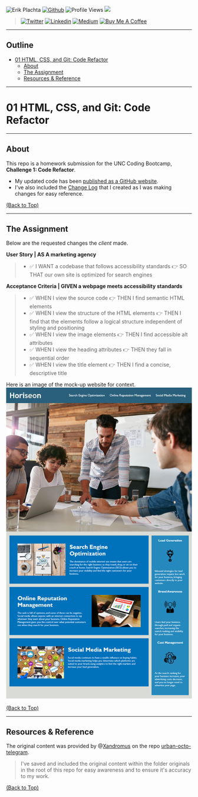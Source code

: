 <!-- HEADER START -->
![Erik Plachta](https://s.gravatar.com/avatar/cde2e5381aa5e6d8d0220c46edee8f88?s=30) [![Github](https://img.shields.io/badge/-@erikplachta-000?style=flat&logo=Github&logoColor=white)](https://github.com/ErikPlachta) ![Profile Views](https://gpvc.arturio.dev/erikplachta) <img src="https://img.shields.io/github/followers/erikplachta?label=Follow Me" style=" float:left, margin-right:10px" />

> [![Twitter](https://img.shields.io/badge/-@erikplachta-1ca0f1?style=flat&labelColor=1ca0f1&logo=twitter&logoColor=white&link=https://twitter.com/erikplachta)](https://twitter.com/erikplachta)
[![Linkedin](https://img.shields.io/badge/-linkedin.com/in/erikplachta-blue?style=flat&logo=Linkedin&logoColor=white&link=https://linkedin.com/in/erikplachta/)](https://www.linkedin.com/in/erikplachta/)
> [![Medium](https://img.shields.io/badge/-blog.erikplachta.com-000000?style=flat&labelColor=000000&logo=Medium&link=http://blog.erikplachta.com/)](http://blog.erikplachta.com/)
[![Buy Me A Coffee](https://img.shields.io/badge/-Buy%20Me%20A%20Coffee-FF813F?style=flat&logo=buy-me-a-coffee&logoColor=ffffff&link=https://www.buymeacoffee.com/erikplachta)](https://www.buymeacoffee.com/erikplachta)
<!-- HEADER END -->
---
<!-- OUTLINE START -->
## Outline

- [01 HTML, CSS, and Git: Code Refactor](#01-html-css-and-git-code-refactor)
  - [About](#about)
  - [The Assignment](#the-assignment)
  - [Resources & Reference](#resources--reference)
<!-- OUTLINE END -->
---
<!-- TITLE START -->
# 01 HTML, CSS, and Git: Code Refactor
<!-- TITLE END -->
---
<!-- ABOUT START -->
## About

This repo is a homework submission for the UNC Coding Bootcamp, **Challenge 1: Code Refactor**.

- My updated code has been [published as a GitHub website](https://erikplachta.github.io/C01/).
- I've also included the [Change Log](./CHANGELOG.md) that I created as I was making changes for easy reference.

[(Back to Top)](#01-html-css-and-git-code-refactor)
<!-- ABOUT END -->
---
<!-- ASSIGNMENT START -->
## The Assignment

Below are the requested changes the *client* made.

**User Story | AS A marketing agency**

> - :white_check_mark: I WANT a codebase that follows accessibility standards :point_right: SO THAT our own site is optimized for search engines

**Acceptance Criteria | GIVEN a webpage meets accessibility standards**

> - :white_check_mark: WHEN I view the source code :point_right: THEN I find semantic HTML elements
> - :white_check_mark: WHEN I view the structure of the HTML elements :point_right: THEN I find that the elements  follow a logical structure independent of styling and positioning
> - :white_check_mark: WHEN I view the image elements :point_right: THEN I find accessible alt attributes
> - :white_check_mark: WHEN I view the heading attributes :point_right: THEN they fall in sequential order
> - :white_check_mark: WHEN I view the title element :point_right: THEN I find a concise, descriptive title

Here is an image of the mock-up website for context.
![Mock-Up](./assets/images/01-html-css-git-homework-demo.png)

[(Back to Top)](#01-html-css-and-git-code-refactor)
<!-- ASSIGNMENT END -->

---
<!-- RESOURCES & REFERENCE -->
## Resources & Reference

The original content was provided by @[Xandromus](https://github.com/Xandromus) on the repo [urban-octo-telegram](https://github.com/coding-boot-camp/urban-octo-telegram).
> I've saved and included the original content within the folder originals in the root of this repo for easy awareness and to ensure it's accuracy to my work.

[(Back to Top)](#01-html-css-and-git-code-refactor)